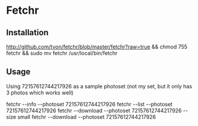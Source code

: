 Fetchr
======

Installation
------------
  
  http://github.com/tvon/fetchr/blob/master/fetchr?raw=true &&
  chmod 755 fetchr &&
  sudo mv fetchr /usr/local/bin/fetchr
  
Usage
-----
  
Using 72157612744217926 as a sample photoset (not my set, but it only has 3 photos which works well)

  fetchr --info --photoset 72157612744217926
  fetchr --list --photoset 72157612744217926
  fetchr --download --photoset 72157612744217926 --size small
  fetchr --download --photoset 72157612744217926

  
